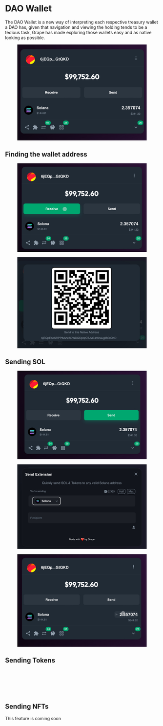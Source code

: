 # DAO Wallet

The DAO Wallet is a new way of interpreting each respective treasury wallet a DAO has, given that navigation and viewing the holding tends to be a tedious task, Grape has made exploring those wallets easy and as native looking as possible.

<figure><img src="../../../.gitbook/assets/IMG_0529.jpeg" alt=""><figcaption></figcaption></figure>

## Finding the wallet address

<div>

<figure><img src="../../../.gitbook/assets/IMG_0507.jpeg" alt=""><figcaption></figcaption></figure>

 

<figure><img src="../../../.gitbook/assets/IMG_0508.jpeg" alt=""><figcaption></figcaption></figure>

</div>

## Sending SOL

<div>

<figure><img src="../../../.gitbook/assets/IMG_0509.jpeg" alt=""><figcaption></figcaption></figure>

 

<figure><img src="../../../.gitbook/assets/IMG_0510.jpeg" alt=""><figcaption></figcaption></figure>

 

<figure><img src="../../../.gitbook/assets/IMG_0511 (1).jpeg" alt=""><figcaption></figcaption></figure>

</div>

## Sending Tokens

<figure><img src="../../../.gitbook/assets/Screenshot 2024-08-12 at 10.56.28 PM.png" alt=""><figcaption></figcaption></figure>

<figure><img src="../../../.gitbook/assets/Screenshot 2024-08-12 at 10.57.36 PM.png" alt=""><figcaption></figcaption></figure>

<figure><img src="../../../.gitbook/assets/Screenshot 2024-08-12 at 10.58.01 PM.png" alt=""><figcaption></figcaption></figure>

## Sending NFTs

This feature is coming soon
